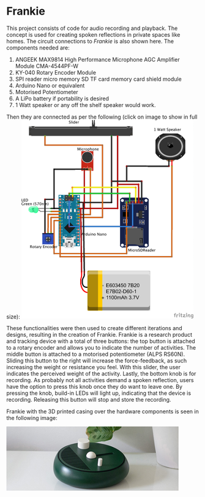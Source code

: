 # Frankie
This project consists of code for audio recording and playback. The concept is used for creating spoken reflections in private spaces like homes. The circuit connections to _Frankie_ is also shown here. The components needed are:

1. ANGEEK MAX9814 High Performance Microphone AGC Amplifier Module CMA-4544PF-W
2. KY-040 Rotary Encoder Module
3. SPI reader micro memory SD TF card memory card shield module
4. Arduino Nano or equivalent 
5. Motorised Potentiometer 
6. A LiPo battery if portability is desired
7. 1 Watt speaker or any off the shelf speaker would work.


Then they are connected as per the following (click on image to show in full size):
<img src="Frankie_Circuit_bb.png" alt="drawing" width="450"/>

These functionalities were then used to create different iterations and designs, resulting in the creation of Frankie. Frankie is a research product and tracking device with a total of three buttons: the top button is attached to a rotary encoder and allows you to indicate the number of activities. The middle button is attached to a motorised potentiometer (ALPS RS60N). Sliding this button to the right will increase the force-feedback, as such increasing the weight or resistance you feel. With this slider, the user indicates the perceived weight of the activity. Lastly, the bottom knob is for recording. As probably not all activities demand a spoken reflection, users have the option to press this knob once they do want to leave one. By pressing the knob, build-in LEDs will light up, indicating that the device is recording. Releasing this button will stop and store the recording. 

Frankie with the 3D printed casing over the hardware components is seen in the following image:

<img src="F1_Option1.jpg" alt="drawing" width="450"/>
